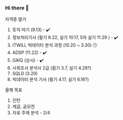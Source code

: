 ### Hi there 👋
자격증 딸거
1. 토익 따기 (9.13) - :heavy_check_mark:
2. 정보처리기사 (필기 8.22, 실기 10.17, 5차 실기 11.29 ) - :heavy_check_mark:
3. ITWILL 빅데이터 분석 과정 (10.20 ~ 3.30) :clock4:
4. ADSP (11.22) - :heavy_check_mark:
5. GAIQ (상시) - :heavy_check_mark:
6. 사회조사 분석사 2급 (필기 3.7, 실기 4.28?)
7. SQLD (3.20)
8. 빅데이터 분석 기사 (필기 4.17, 실기 6.16?)

올해 목표
1. 인턴
2. 캐글, 공모전
3. 자유 주제 분석 - 2/4
<!--
**UknowYunmo/UknowYunmo** is a ✨ _special_ ✨ repository because its `README.md` (this file) appears on your GitHub profile.

Here are some ideas to get you started:

- 🔭 I’m currently working on ...
- 🌱 I’m currently learning ...
- 👯 I’m looking to collaborate on ...
- 🤔 I’m looking for help with ...
- 💬 Ask me about ...
- 📫 How to reach me: ...
- 😄 Pronouns: ...
- ⚡ Fun fact: ...
-->
